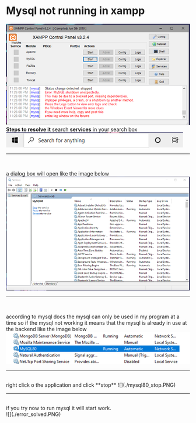 # Mysql not running in xampp

![](./mysql_not_working.PNG)
<br>
**Steps to resolve it**
search **services** in your search box<br>
![](./search_services.PNG)
<hr>
<br>

a dialog box will open like the image below
![](./services.PNG)
<hr>
<br>

according to mysql docs the mysql can only be used in my program at a time so  if the mysql not working it means that the mysql is already in use at the backend like the image below<br>
![](./mysql_already_running.PNG)
<hr>

<br>
right click o the application and click **stop**
![](./mysql80_stop.PNG)
<hr>
<br>
if you try now to run mysql it will start work.
<br>
![](./error_solved.PNG)
